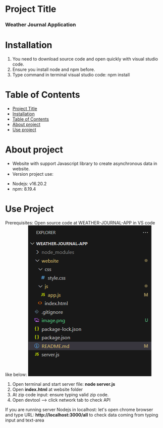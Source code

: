 # Project Title
 ### Weather Journal Application
# Installation
 1. You need to download source code and open quickly with visual studio code.
 2. Ensure you install node and npm before.
 3. Type command in terminal visual studio code: npm install
# Table of Contents

- [Project Title](#project-title)
- [Installation](#installation)
- [Table of Contents](#table-of-contents)
- [About project](#about-project)
- [Use project](#use-project)


# About project
 - Website with support Javascript library to create asynchronous data in website.
 - Version project use:
  + Nodejs: v16.20.2
  + npm: 8.19.4

# Use Project
Prerequisites: Open source code at WEATHER-JOURNAL-APP in VS code like below:
![Illustration for organising folder](image-1.png)

1. Open terminal and start server file: **node server.js**
2. Open **index.html** at website folder
3. At zip code input: ensure typing valid zip code.
4. Open devtool --> click network tab to check API

If you are running server Nodejs in localhost: let's open chrome browser and type URL:
**http://localhost:3000/all** to check data coming from typing input and text-area